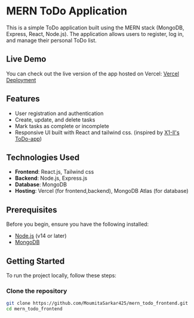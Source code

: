 # MERN ToDo Application

This is a simple ToDo application built using the MERN stack (MongoDB, Express, React, Node.js). The application allows users to register, log in, and manage their personal ToDo list.

## Live Demo

You can check out the live version of the app hosted on Vercel:
[Vercel Deployment](https://mern-todo-frontend-silk.vercel.app/login)

## Features

- User registration and authentication
- Create, update, and delete tasks
- Mark tasks as complete or incomplete
- Responsive UI built with React and tailwind css. (inspired by [X1-Il's ToDo-app](https://github.com/X1-Il/ToDo-app?tab=readme-ov-file))

## Technologies Used

- **Frontend**: React.js, Tailwind css
- **Backend**: Node.js, Express.js
- **Database**: MongoDB
- **Hosting**: Vercel (for frontend,backend), MongoDB Atlas (for database)

## Prerequisites
Before you begin, ensure you have the following installed:

- [Node.js](https://nodejs.org/en/download/) (v14 or later)
- [MongoDB](https://www.mongodb.com/)

## Getting Started

To run the project locally, follow these steps:

### Clone the repository

```bash
git clone https://github.com/MoumitaSarkar425/mern_todo_frontend.git
cd mern_todo_frontend

